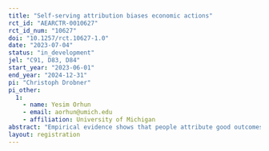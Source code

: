 ```yaml
---
title: "Self-serving attribution biases economic actions"
rct_id: "AEARCTR-0010627"
rct_id_num: "10627"
doi: "10.1257/rct.10627-1.0"
date: "2023-07-04"
status: "in_development"
jel: "C91, D83, D84"
start_year: "2023-06-01"
end_year: "2024-12-31"
pi: "Christoph Drobner"
pi_other:
  1:
    - name: Yesim Orhun
    - email: aorhun@umich.edu
    - affiliation: University of Michigan
abstract: "Empirical evidence shows that people attribute good outcomes to their own merits and bad outcomes to external factors that are beyond their control. We will test how this self-serving attribution bias shapes people's beliefs about meritocracy in society and affects downstream consequences for economic actions. We hypothesize that people who experience bad outcomes form more pessimistic beliefs about the meritocracy of society and as a consequence become less motivated to work hard. In contrast, overconfident people who experience good outcomes form more optimistic beliefs about the meritocracy of society and as a consequence become more motivated to work hard."
layout: registration
---
```


